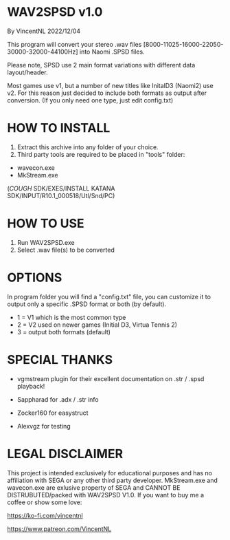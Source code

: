 # WAV2SPSD v1.0
By VincentNL 2022/12/04

This program will convert your stereo .wav files [8000-11025-16000-22050-30000-32000-44100Hz] into Naomi .SPSD files.

Please note, SPSD use 2 main format variations with different data layout/header.

Most games use v1, but a number of new titles like InitalD3 (Naomi2) use v2.
For this reason just decided to include both formats as output after conversion.
(If you only need one type, just edit config.txt)

# HOW TO INSTALL


1. Extract this archive into any folder of your choice.
2. Third party tools are required to be placed in "tools" folder:

- wavecon.exe
- MkStream.exe

(*COUGH* SDK/EXES/INSTALL KATANA SDK/INPUT/R10.1_000518/Utl/Snd/PC)

# HOW TO USE

1) Run WAV2SPSD.exe
2) Select .wav file(s) to be converted

# OPTIONS

In program folder you will find a "config.txt" file,
you can customize it to output only a specific .SPSD format or both (by default).

* 1 = V1 which is the most common type
* 2 = V2 used on newer games (Initial D3, Virtua Tennis 2)
* 3 = output both formats (default)

# SPECIAL THANKS

- vgmstream plugin for their excellent documentation on .str / .spsd playback!
 
- Sappharad for .adx / .str info

- Zocker160 for easystruct

- Alexvgz for testing


# LEGAL DISCLAIMER

This project is intended exclusively for educational purposes and has no affiliation with SEGA or any other third party developer.
MkStream.exe and wavecon.exe are exlusive property of SEGA and CANNOT BE DISTRUBUTED/packed with WAV2SPSD V1.0.
If you want to buy me a coffee or show some love:

https://ko-fi.com/vincentnl

https://www.patreon.com/VincentNL
